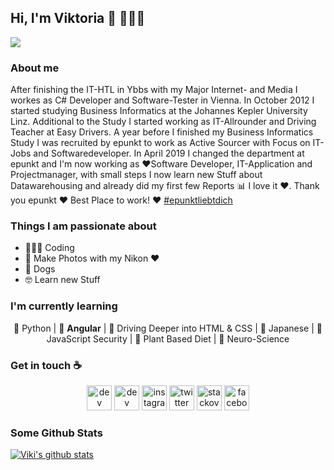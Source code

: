 ## Hi, I'm Viktoria 👋 👩🏻‍💻

<!-- Header Image? -->
<img src="https://github.com/vJechsmayr/vJechsmayr/blob/master/blog-8871.jpg" />


### About me
After finishing the IT-HTL in Ybbs with my Major Internet- and Media I workes as C# Developer and Software-Tester in Vienna.
In October 2012 I started studying Business Informatics at the Johannes Kepler University Linz.
Additional to the Study I started working as IT-Allrounder and Driving Teacher at Easy Drivers. A year before I finished my Business Informatics Study I was recruited by epunkt to work as Active Sourcer with Focus on IT-Jobs and Softwaredeveloper.
In April 2019 I changed the department at epunkt and I'm now working as ❤️Software Developer, IT-Application and Projectmanager, with small steps I now learn new Stuff about Datawarehousing and already did my first few Reports 📊 I love it ❤️.
Thank you epunkt ❤️ Best Place to work! ❤️ [#epunktliebtdich](https://www.instagram.com/explore/tags/epunktliebtdich/)

### Things I am passionate about
- 👩🏻‍💻 Coding
- 📸 Make Photos with my Nikon ❤️
- 🐶 Dogs
- 🤓 Learn new Stuff

### I'm currently learning
<p align="center">
  🌱 Python | 🌱 <b>Angular</b> | 🌱 Driving Deeper into HTML & CSS | 🌱 Japanese | 🌱 JavaScript Security | 🌱 Plant Based Diet | 🌱 Neuro-Science
</p>

### Get in touch ☕
<p align="center">
  <a href="https://dev.to/vjechsmayr"><img src='https://cdn.jsdelivr.net/npm/simple-icons@3.0.1/icons/dev-dot-to.svg' alt='dev' height='40'></a>
  <a href="https://www.linkedin.com/in/viktoria-jechsmayr/"><img src='https://cdn.jsdelivr.net/npm/simple-icons@3.0.1/icons/linkedin.svg' alt='dev' height='40'></a>
  <a href="https://www.instagram.com/vJechsmayr/"><img src='https://cdn.jsdelivr.net/npm/simple-icons@3.0.1/icons/instagram.svg' alt='instagram' height='40'></a>
  <a href="https://twitter.com/vJechsmayr"><img src='https://cdn.jsdelivr.net/npm/simple-icons@3.0.1/icons/twitter.svg' alt='twitter' height='40'></a>
  <a href="https://stackoverflow.com/users/8055029"><img src='https://cdn.jsdelivr.net/npm/simple-icons@3.0.1/icons/stackoverflow.svg' alt='stackoverflow' height='40'></a>
  <a href="https://www.facebook.com/jexmaster"><img src='https://cdn.jsdelivr.net/npm/simple-icons@3.0.1/icons/facebook.svg' alt='facebook' height='40'></a>
  
</p>


### Some Github Stats

<p align="center">
  
[![Viki's github stats](https://github-readme-stats.vercel.app/api?username=vJechsmayr&show_icons=true&theme=tokyonight)](https://github.com/vJechsmayr/github-readme-stats)
<!--
[![Top Langs](https://github-readme-stats.vercel.app/api/top-langs/?username=vJechsmayr&layout=compact&theme=tokyonight)](https://github.com/vJechsmayr/github-readme-stats)
-->
</p>


<!--
**vJechsmayr/vJechsmayr** is a ✨ _special_ ✨ repository because its `README.md` (this file) appears on your GitHub profile.

Here are some ideas to get you started:

- 🔭 I’m currently working on ...
- 🌱 I’m currently learning ...
- 👯 I’m looking to collaborate on ...
- 🤔 I’m looking for help with ...
- 💬 Ask me about ...
- 📫 How to reach me: ...
- 😄 Pronouns: ...
- ⚡ Fun fact: ...
-->
